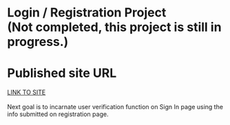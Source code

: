 # Login / Registration Project<br />(Not completed, this project is still in progress.)
# Published site URL 
[LINK TO SITE](nrdydoggo.github.io)<br /><br />Next goal is to incarnate user verification function on Sign In page using the info submitted on registration page. 
